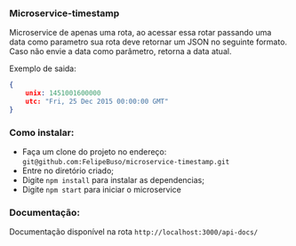 ### Microservice-timestamp
Microservice de apenas uma rota, ao acessar essa rotar passando uma data como parametro sua rota deve retornar um JSON no seguinte formato.
Caso não envie a data como parâmetro, retorna a data atual.

Exemplo de saida:
```JSON
{
    unix: 1451001600000
    utc: "Fri, 25 Dec 2015 00:00:00 GMT"
}
```
### Como instalar:
- Faça um clone do projeto no endereço: `git@github.com:FelipeBuso/microservice-timestamp.git`
- Entre no diretório criado;
- Digite `npm install` para instalar as dependencias;
- Digite `npm start` para iniciar o microservice

### Documentação:
Documentação disponível na rota `http://localhost:3000/api-docs/`
